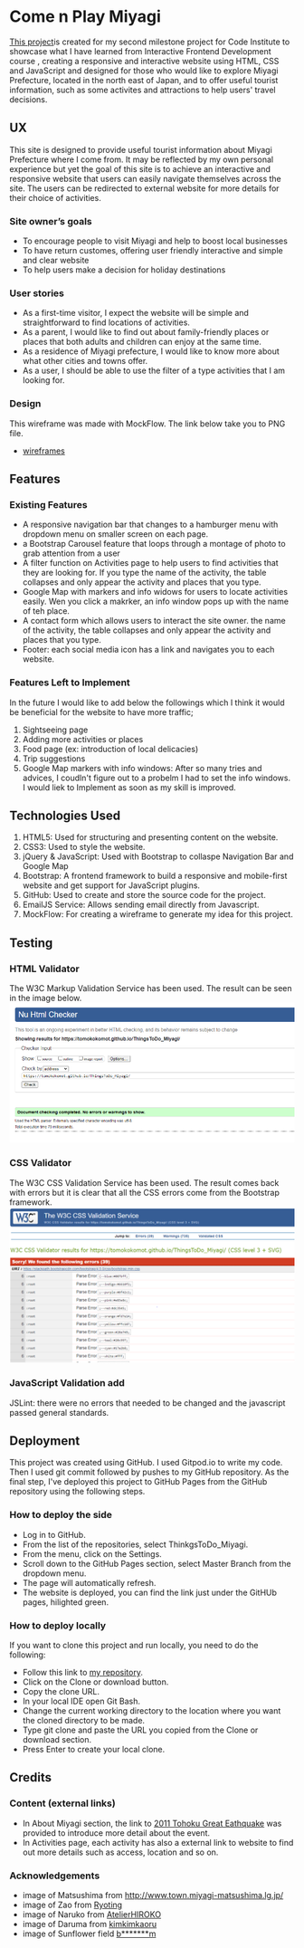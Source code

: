 # Come n Play Miyagi

[This project](https://tomokokomot.github.io/ThingsToDo_Miyagi/)is created for my second milestone project for Code Institute to showcase what I have learned from Interactive Frontend Development course , 
creating a responsive and interactive website using HTML, CSS and JavaScript and designed for those who would like to explore Miyagi Prefecture, 
located in the north east of Japan, and to offer useful tourist information, such as some activites and attractions to help users' travel decisions.

 
## UX

This site is designed to provide useful tourist information about Miyagi Prefecture where I come from. 
It may be reflected by my own personal experience but yet the goal of this site is 
to achieve an interactive and responsive website that users can easily navigate themselves across the site. 
The users can be redirected to external website for more details for their choice of activities.

### Site owner’s goals

- To encourage people to visit Miyagi and help to boost local businesses
- To have return customes, offering user friendly interactive and simple and clear website
- To help users make a decision for holiday destinations

### User stories

- As a first-time visitor, I expect the website will be simple and straightforward to find locations of activities.
- As a parent, I would like to find out about family-friendly places or places that both adults and children can enjoy at the same time.
- As a residence of Miyagi prefecture, I would like to know more about what other cities and towns offer.
- As a user, I should be able to use the filter of a type activities that I am looking for. 

### Design

This wireframe was made with MockFlow. The link below take you to PNG file.
- [wireframes](wireframe/wireframe.png)


## Features
 
### Existing Features
- A responsive navigation bar that changes to a hamburger menu with dropdown menu on smaller screen on each page. 
- a Bootstrap Carousel feature that loops through a montage of photo to grab attention from a user
- A filter function on Activities page to help users to find activities that they are looking for. If you type the name of the activity, the table collapses and only appear the activity and places that you type.
- Google Map with markers and info widows for users to locate activities easily. Wen you click a makrker, an info window pops up with the name of teh place.
- A contact form which allows users to interact the site owner. the name of the activity, the table collapses and only appear the activity and places that you type.
- Footer: each social media icon has a link and navigates you to each website.

### Features Left to Implement
In the future I would like to add below the followings which I think it would be beneficial for the website 
to have more traffic;

1. Sightseeing page
2. Adding more activities or places
3. Food page (ex: introduction of local delicacies)
4. Trip suggestions
5. Google Map markers with info windows: After so many tries and advices, I coudln't figure out to a probelm I had to set the info windows.
   I would liek to Implement as soon as my skill is improved.
   

## Technologies Used

1. HTML5: Used for structuring and presenting content on the website.
2. CSS3: Used to style the website.
3. jQuery & JavaScript: Used with Bootstrap to collaspe Navigation Bar and Google Map
4. Bootstrap: A frontend framework to build a responsive and mobile-first website and get support for JavaScript plugins.
5. GitHub: Used to create and store the source code for the project.
6. EmailJS Service: Allows sending email directly from Javascript.
7. MockFlow: For creating a wireframe to generate my idea for this project. 

## Testing

### HTML Validator
The W3C Markup Validation Service has been used. The result can be seen in the image below.
![HTML Validation](validators/Capture_HTMLValidation.PNG)

### CSS Validator
The W3C CSS Validation Service has been used. The result comes back with errors but it is clear that all the CSS errors come from the Bootstrap framework.
![CSS Validation](validators/Capture_CSSValidation.PNG)

### JavaScript Validation add
JSLint: there were no errors that needed to be changed and the javascript passed general standards.

## Deployment

This project was created using GitHub. I used Gitpod.io to write my code. Then I used git commit followed by pushes to my GitHub repository.
As the final step, I've deployed this project to GitHub Pages from the GitHub repository using the following steps.

### How to deploy the side

- Log in to GitHub.
- From the list of the repositories, select ThinkgsToDo_Miyagi.
- From the menu, click on the Settings.
- Scroll down to the GitHub Pages section, select Master Branch from the dropdown menu.
- The page will automatically refresh.
- The website is deployed, you can find the link just under the GitHUb pages, hilighted green.
 
### How to deploy locally
If you want to clone this project and run locally, you need to do the following:

- Follow this link to [my repository](https://github.com/TomokokomoT/ThingsToDo_Miyagi).
- Click on the Clone or download button.
- Copy the clone URL.
- In your local IDE open Git Bash.
- Change the current working directory to the location where you want the cloned directory to be made.
- Type git clone and paste the URL you copied from the Clone or download section.
- Press Enter to create your local clone.


## Credits

### Content (external links)
- In About Miyagi section, the link to [2011 Tohoku Great Eathquake](https://en.wikipedia.org/wiki/2011_T%C5%8Dhoku_earthquake_and_tsunami) was provided to introduce more detail about the event.
- In Activities page, each activity has also a external link to website to find out more details such as access, location and so on.


### Acknowledgements

- image of Matsushima from http://www.town.miyagi-matsushima.lg.jp/
- image of Zao from [Ryoting](https://www.photo-ac.com/profile/1219666)
- image of Naruko from [AtelierHIROKO]("https://www.photo-ac.com/profile/1659789")  
- image of Daruma from [kimkimkaoru](https://www.ac-illust.com/main/profile.php?id=iQU9u3wV&area=1)   
- image of Sunflower field [b*******m](https://www.photo-ac.com/profile/2813493)     